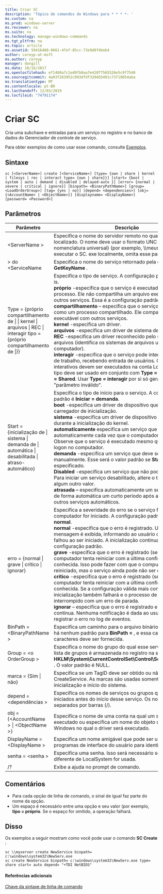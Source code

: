 ```yaml
---
title: Criar SC
description: 'Tópico de comandos do Windows para * * * *- '
ms.custom: na
ms.prod: windows-server
ms.reviewer: na
ms.suite: na
ms.technology: manage-windows-commands
ms.tgt_pltfrm: na
ms.topic: article
ms.assetid: 59416460-0661-4fef-85cc-73e9d8f4beb4
author: coreyp-at-msft
ms.author: coreyp
manager: dongill
ms.date: 10/16/2017
ms.openlocfilehash: ef1480a7c1ed9fb0aa7e42077565526e5c9f7540
ms.sourcegitcommit: 4a03f263952c993dfdf339dd3491c73719854aba
ms.translationtype: MT
ms.contentlocale: pt-BR
ms.lasthandoff: 12/03/2019
ms.locfileid: "74791174"
---
```

# <a name="sc-create"></a>Criar SC



Cria uma subchave e entradas para um serviço no registro e no banco de dados do Gerenciador de controle de serviço.

Para obter exemplos de como usar esse comando, consulte [Exemplos](#BKMK_examples).

## <a name="syntax"></a>Sintaxe

```
sc [<ServerName>] create [<ServiceName>] [type= {own | share | kernel | filesys | rec | interact type= {own | share}}] [start= {boot | system | auto | demand | disabled | delayed-auto }] [error= {normal | severe | critical | ignore}] [binpath= <BinaryPathName>] [group= <LoadOrderGroup>] [tag= {yes | no}] [depend= <dependencies>] [obj= {<AccountName> | <ObjectName>}] [displayname= <DisplayName>] [password= <Password>]
```

## <a name="parameters"></a>Parâmetros

|Parâmetro|Descrição|
|---------|-----------|
|\<ServerName >|Especifica o nome do servidor remoto no qual o serviço está localizado. O nome deve usar o formato UNC (Convenção de nomenclatura universal) (por exemplo, \\\\meuservidor). Para executar o SC. exe localmente, omita esse parâmetro.|
|> do \<ServiceName|Especifica o nome do serviço retornado pela operação **GetKeyName** .|
|Type = {próprio compartilhamento de \| \| kernel \| arquivos \| REC \| interagir tipo = {próprio compartilhamento de \|}}|Especifica o tipo de serviço. A configuração padrão é **Type =** is.</br>**próprio** -especifica que o serviço é executado em seu próprio processo. Ele não compartilha um arquivo executável com outros serviços. Essa é a configuração padrão.</br>**compartilhamento** – especifica que o serviço é executado como um processo compartilhado. Ele compartilha um arquivo executável com outros serviços.</br>**kernel** -especifica um driver.</br>**arquivos** -especifica um driver de sistema de arquivos.</br>**REC** -especifica um driver reconhecido pelo sistema de arquivos (identifica os sistemas de arquivos usados no computador).</br>**interagir** -especifica que o serviço pode interagir com a área de trabalho, recebendo entrada de usuários. Os serviços interativos devem ser executados na conta LocalSystem. Esse tipo deve ser usado em conjunto com **Type = próprio** ou **Type = Shared**. Usar **Type = interagir** por si só gerará um erro de "parâmetro inválido".|
|Start = {inicialização de \| sistema \| demanda de \| automática \| desabilitada \| atraso-automático}|Especifica o tipo de início para o serviço. A configuração padrão é **Iniciar = demanda**.</br>**boot** -especifica um driver de dispositivo que é carregado pelo carregador de inicialização.</br>**sistema** -especifica um driver de dispositivo que é iniciado durante a inicialização do kernel.</br>**automaticamente** especifica um serviço que é iniciado automaticamente cada vez que o computador é reiniciado. Observe que o serviço é executado mesmo que não haja um logon no computador.</br>**demanda** -especifica um serviço que deve ser iniciado manualmente. Esse será o valor padrão se **Start =** não for especificado.</br>**Disabled** -especifica um serviço que não pode ser iniciado. Para iniciar um serviço desabilitado, altere o tipo de início para algum outro valor.</br>**atrasada –** especifica automaticamente um serviço que inicia de forma automática um curto período após a inicialização de outros serviços automáticos.|
|erro = {normal \| grave \| crítico \| ignorar}|Especifica a severidade do erro se o serviço falhar quando o computador for iniciado. A configuração padrão é **Error = normal**.</br>**normal** -especifica que o erro é registrado. Uma caixa de mensagem é exibida, informando ao usuário que um serviço falhou ao ser iniciado. A inicialização continuará. Essa é a configuração padrão.</br>**grave** -especifica que o erro é registrado (se possível). O computador tenta reiniciar com a última configuração válida conhecida. Isso pode fazer com que o computador possa ser reiniciado, mas o serviço ainda pode não ser executado.</br>**crítico** -especifica que o erro é registrado (se possível). O computador tenta reiniciar com a última configuração válida conhecida. Se a configuração válida mais conhecida falhar, a inicialização também falhará e o processo de inicialização é interrompido com um erro de parada.</br>**ignorar** – especifica que o erro é registrado e a inicialização continua. Nenhuma notificação é dada ao usuário além de registrar o erro no log de eventos.|
|BinPath = \<BinaryPathName >|Especifica um caminho para o arquivo binário do serviço. Não há nenhum padrão para **BinPath =** , e essa cadeia de caracteres deve ser fornecida.|
|Group = \<o OrderGroup >|Especifica o nome do grupo do qual esse serviço é membro. A lista de grupos é armazenada no registro na subchave **HKLM\System\CurrentControlSet\Control\ServiceGroupOrder** . O valor padrão é NULL.|
|marca = {Sim \| não}|Especifica se um TagID deve ser obtido ou não da chamada CreateService. As marcas são usadas somente para os drivers inicialização e início do sistema.|
|depend = \<dependências >|Especifica os nomes de serviços ou grupos que devem ser iniciados antes do início desse serviço. Os nomes são separados por barras (/).|
|obj = {\<AccountName > \| \<ObjectName >}|Especifica o nome de uma conta na qual um serviço será executado ou especifica um nome do objeto de driver do Windows no qual o driver será executado.|
|DisplayName = \<DisplayName >|Especifica um nome amigável que pode ser usado por programas de interface do usuário para identificar o serviço.|
|senha = \<senha >|Especifica uma senha. Isso será necessário se uma conta diferente de LocalSystem for usada.|
|/?|Exibe a ajuda no prompt de comando.|

## <a name="remarks"></a>Comentários

-   Para cada opção de linha de comando, o sinal de igual faz parte do nome da opção.
-   Um espaço é necessário entre uma opção e seu valor (por exemplo, **tipo = próprio**. Se o espaço for omitido, a operação falhará.

## <a name="BKMK_examples"></a>Disso

Os exemplos a seguir mostram como você pode usar o comando **SC Create** :
```
sc \\myserver create NewService binpath= c:\windows\system32\NewServ.exe
sc create NewService binpath= c:\windows\system32\NewServ.exe type= share start= auto depend= "+TDI NetBIOS"
```

#### <a name="additional-references"></a>Referências adicionais

[Chave da sintaxe de linha de comando](command-line-syntax-key.md)
